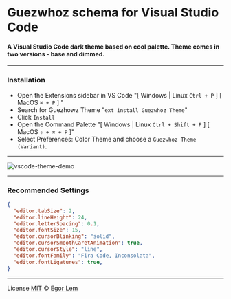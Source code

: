# Guezwhoz schema for Visual Studio Code

#### A Visual Studio Code dark theme based on cool palette. Theme comes in two versions - base and dimmed.

---

### Installation
- Open the Extensions sidebar in VS Code "[ Windows | Linux `Ctrl + P` ] [ MacOS `⌘ + P` ] "
- Search for Guezhowz Theme "`ext install Guezwhoz Theme`"
- Click `Install`
- Open the Command Palette "[ Windows | Linux `Ctrl + Shift + P` ] [ MacOS `⇧ + ⌘ + P` ]"
- Select Preferences: Color Theme and choose a `Guezwhoz Theme (Variant)`.

---

![vscode-theme-demo](https://github.com/guesswhozzz/guezwhoz-vscode-theme/blob/master/demos/jsdemocode.png?raw=true)

---

### Recommended Settings
```JSON
{
  "editor.tabSize": 2,
  "editor.lineHeight": 24,
  "editor.letterSpacing": 0.1,
  "editor.fontSize": 15,
  "editor.cursorBlinking": "solid",
  "editor.cursorSmoothCaretAnimation": true,
  "editor.cursorStyle": "line",
  "editor.fontFamily": "Fira Code, Inconsolata",
  "editor.fontLigatures": true,
}
```
---
License [MIT](https://github.com/guesswhozzz/guezwhoz-vscode-theme/blob/master/LICENSE) © [Egor Lem](https://github.com/guesswhozzz)
